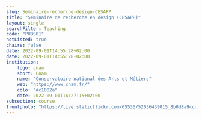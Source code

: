```yaml
---
slug: Seminaire-recherche-design-CESAPP
title: "Séminaire de recherche en design (CESAPP)"
layout: single
searchFilter: Teaching
code: "PUDS01"
notListed: true
chaire: false
date: 2022-09-01T14:55:28+02:00
date: 2022-09-01T14:55:28+02:00
institution:
    logo: cnam
    short: Cnam
    name: "Conservatoire national des Arts et Métiers"
    web: "https://www.cnam.fr/"
    colo: "#c1002a"
    date: 2022-09-01T16:27:15+02:00
subsection: course
frontphoto: "https://live.staticflickr.com/65535/52036439015_8b0d8a9ccd.jpg"
---
```

